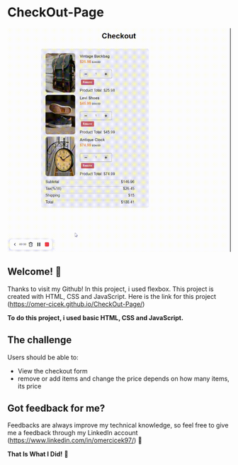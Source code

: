 # CheckOut-Page

![Design preview for the Checkout Page](CheckoutForm.gif)

## Welcome! 👋

Thanks to visit my Github! In this project, i used flexbox. This project is created with HTML, CSS and JavaScript. Here is the link for this project (https://omer-cicek.github.io/CheckOut-Page/)

**To do this project, i used basic HTML, CSS and JavaScript.**

## The challenge

Users should be able to:

- View the checkout form 
- remove or add items and change the price depends on how many items, its price

## Got feedback for me?

Feedbacks are always improve my technical knowledge, so feel free to give me a feedback through my LinkedIn account (https://www.linkedin.com/in/omercicek97/) 🙌

**That Is What I Did!** 🚀
